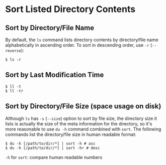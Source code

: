 # Sort Listed Directory Contents

## Sort by Directory/File Name

By default, the `ls` command lists directory contents by directory/file name alphabetically in ascending order. To sort in descending order, use `-r` (`--reverse`):

```console
$ ls -r
```

## Sort by Last Modification Time

```console
$ ll -t
$ ll -tr
```

## Sort by Directory/File Size (space usage on disk)

Although `ls` has `-s` (`--size`) option to sort by file size, the directory size it lists is actually the size of the meta information for the directory, so it's more reasonable to use `du -h` command combined with `sort`. The following commands list the directory/file size in human readable format:

```console
$ du -h [/path/to/dir/*] | sort -h # asc
$ du -h [/path/to/dir/*] | sort -hr # desc
```

`-h` for `sort`: compare human readable numbers
